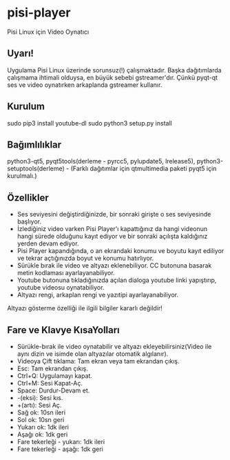 # pisi-player
Pisi Linux için Video Oynatıcı

## Uyarı!

Uygulama Pisi Linux üzerinde sorunsuz(!) çalışmaktadır. Başka dağıtımlarda çalışmama ihtimali olduysa, en büyük sebebi gstreamer'dır.
Çünkü pyqt-qt ses ve video oynatırken arkaplanda gstreamer kullanır.

## Kurulum

sudo pip3 install youtube-dl
sudo python3 setup.py install

## Bağımlılıklar

python3-qt5, pyqt5tools(derleme - pyrcc5, pylupdate5, lrelease5), python3-setuptools(derleme) - (Farklı dağıtımlar için qtmultimedia paketi pyqt5 için kurulmalı.)

## Özellikler

* Ses seviyesini değiştirdiğinizde, bir sonraki girişte o ses seviyesinde başlıyor.
* İzlediğiniz video varken Pisi Player'ı kapattığınız da hangi videonun hangi sürede olduğunu kayıt ediyor ve bir sonraki açılışta kaldığınız yerden devam ediyor.
* Pisi Player kapandığında, o an ekrandaki konumu ve boyutu kayıt ediliyor ve tekrar açtığınızda boyut ve konumu hatırlıyor.
* Sürükle bırak ile video ve altyazı eklenebiliyor. CC butonuna basarak metin kodlaması ayarlayanabiliyor.
* Youtube butonuna tıkladığınızda açılan dialoga youtube linki yapıştırıp, youtube videosu oynatabiliyor.
* Altyazı rengi, arkaplan rengi ve yazıtipi ayarlayanabiliyor.

Altyazı gösterme özelliği ile ilgili bilgiler kararlı değildir!

## Fare ve Klavye KısaYolları

* Sürükle-bırak ile video oynatabilir ve altyazı ekleyebilirsiniz(Video ile aynı dizin ve isimde olan altyazılar otomatik algılanır).
* Videoya Çift tıklama: Tam ekran veya tam ekrandan çıkış.
* Esc: Tam ekrandan çıkış.
* Ctrl+Q: Uygulamayı kapat.
* Ctrl+M: Sesi Kapat-Aç.
* Space: Durdur-Devam et.
* -(eksi): Sesi kıs.
* +(artı): Sesi Aç.
* Sağ ok: 10sn ileri
* Sol ok: 10sn geri
* Yukarı ok: 1dk ileri
* Aşağı ok: 1dk geri
* Fare tekerleği - yukarı: 1dk ileri
* Fare tekerleği - aşağı: 1dk geri

